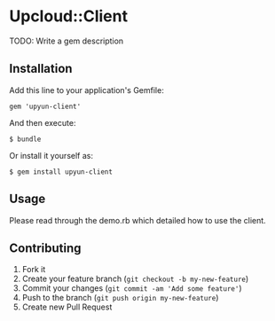 # Upcloud::Client

TODO: Write a gem description

## Installation

Add this line to your application's Gemfile:

    gem 'upyun-client'

And then execute:

    $ bundle

Or install it yourself as:

    $ gem install upyun-client

## Usage

Please read through the demo.rb which detailed how to use the client.

## Contributing

1. Fork it
2. Create your feature branch (`git checkout -b my-new-feature`)
3. Commit your changes (`git commit -am 'Add some feature'`)
4. Push to the branch (`git push origin my-new-feature`)
5. Create new Pull Request
